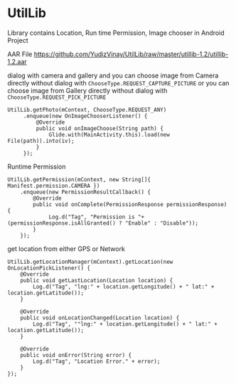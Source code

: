 # UtilLib
Library contains Location, Run time Permission, Image chooser in Android Project

AAR File
https://github.com/YudizVinay/UtilLib/raw/master/utillib-1.2/utillib-1.2.aar


dialog with camera and gallery
and you can choose image from Camera directly without dialog with `ChooseType.REQUEST_CAPTURE_PICTURE`
or you can choose image from Gallery directly without dialog with `ChooseType.REQUEST_PICK_PICTURE`
```
UtilLib.getPhoto(mContext, ChooseType.REQUEST_ANY)
     .enqueue(new OnImageChooserListener() {
         @Override
         public void onImageChoose(String path) {
             Glide.with(MainActivity.this).load(new File(path)).into(iv);
         }
     });
```

Runtime Permission
```
UtilLib.getPermission(mContext, new String[]{ Manifest.permission.CAMERA })
    .enqueue(new PermissionResultCallback() {
        @Override
        public void onComplete(PermissionResponse permissionResponse) {
             Log.d("Tag", "Permission is "+(permissionResponse.isAllGranted() ? "Enable" : "Disable"));
        }
    });
```

get location from either GPS or Network
```
UtilLib.getLocationManager(mContext).getLocation(new OnLocationPickListener() {
    @Override
    public void getLastLocation(Location location) {
        Log.d("Tag", "lng:" + location.getLongitude() + " lat:" + location.getLatitude());
    }

    @Override
    public void onLocationChanged(Location location) {
        Log.d("Tag", ""lng:" + location.getLongitude() + " lat:" + location.getLatitude());
    }

    @Override
    public void onError(String error) {
        Log.d("Tag", "Location Error." + error);
    }
});
```